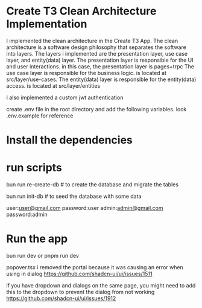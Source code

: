 # Create T3 Clean Architecture Implementation

I implemented the clean architecture in the Create T3 App. The clean architecture is a software design philosophy that separates the software into layers.
The layers i implemented are the presentation layer,
use case layer, and entity(data) layer. The presentation layer is responsible for the UI and user interactions. in this case, the presentation layer is pages+trpc
The use case layer is responsible for the business logic.
is located at src/layer/use-cases.
The entity(data) layer is responsible for the entity(data) access.
is located at src/layer/entities

I also implemented a custom jwt authentication 

create .env file in the root directory and add the following variables. 
look .env.example for reference

# Install the dependencies


# run scripts
bun run re-create-db # to create the database and migrate the tables <br>

bun run init-db # to seed the database with some data

user:user@gmail.com password:user
admin:admin@gmail.com password:admin


# Run the app
bun run dev or pnpm run dev



popover.tsx
i removed the portal because it was causing an error when using in dialog
https://github.com/shadcn-ui/ui/issues/1511


if you have dropdown and dialogs on the same page, you might need to add this to the dropdown to prevent the dialog from not working
<DropdownMenu modal={false} >
https://github.com/shadcn-ui/ui/issues/1912


